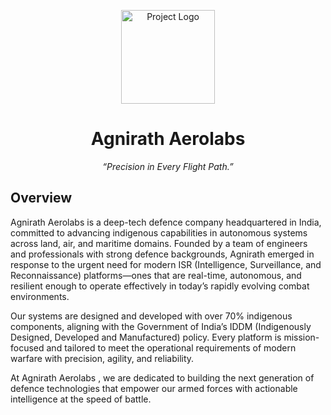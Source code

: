 <p align="center">
  <img src="https://media.licdn.com/dms/image/v2/D560BAQFC-F9Bh3pP0w/company-logo_200_200/B56Zh5fsrGHQAM-/0/1754385011748/agnirath_aerolabs_logo?e=1762387200&v=beta&t=lHjExfFsWn9Ou5wLCH1oKZSnp2akt9tcKy1eqQpp6kY" alt="Project Logo" width="150" />
</p>

<h1 align="center">Agnirath Aerolabs</h1>

<p align="center"><i>“Precision in Every Flight Path.”</i></p>

## Overview
Agnirath Aerolabs is a deep-tech defence company headquartered in India, committed to advancing indigenous capabilities in autonomous systems across land, air, and maritime domains. Founded by a team of engineers and professionals with strong defence backgrounds, Agnirath emerged in response to the urgent need for modern ISR (Intelligence, Surveillance, and Reconnaissance) platforms—ones that are real-time, autonomous, and resilient enough to operate effectively in today’s rapidly evolving combat environments.

Our systems are designed and developed with over 70% indigenous components, aligning with the Government of India’s IDDM (Indigenously Designed, Developed and Manufactured) policy. Every platform is mission-focused and tailored to meet the operational requirements of modern warfare with precision, agility, and reliability.

At Agnirath Aerolabs , we are dedicated to building the next generation of defence technologies that empower our armed forces with actionable intelligence at the speed of battle.
